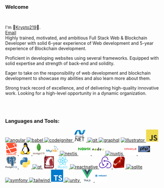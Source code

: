 ### Welcome

 
  <br />  
  
  I'm 🥇[Krypto219](https://t.me/HellodKrypto)🥇.<br> [Email](kryptoexpert1@gmail.com)
  <br />
   Highly trained, motivated, and ambitious Full Stack Web & Blockchain Developer with solid 6-year experience of Web development and 5-year experience of Blockchain development. 
   
   Proficient in developing websites using several frameworks. Equipped with solid expertise and strength of back-end and solidity. 
   
   Eager to take on the responsibility of web development and blockchain development to showcase my abilities and also learn more about them. 
   
   Strong track record of excellence, and of delivering high-quality innovative work. Looking for a high-level opportunity in a dynamic organization.
   
<!--  <div>
  <img align="right" alt="GIF" src="https://static.wixstatic.com/media/2be1ce_864567900845418ebfd61e297637464d~mv2.gif" width="500" height="320" margin-right="20px"/>
</div>

### Talking about Personal Stuffs:

- 👨🏽‍💻 I’m currently working as a freelancer on various freelancing platform
- 🌱 I’m currently learning Edge Computing
- 📫 Ask me about anything, I am happy to help -->

<br></br>

<!-- ### Connect with me:
 
- 📧 Email : kryptoexpert1@gmail.com --> 

<h3 align="left">Languages and Tools:</h3>
<p align="left"> 
    <!-- <a href="https://developer.android.com" target="_blank"> <img
        src="https://raw.githubusercontent.com/devicons/devicon/master/icons/android/android-original-wordmark.svg"
        alt="android" width="40" height="40" /> 
    </a>  -->
    <a href="https://angular.io" target="_blank"> <img
        src="https://angular.io/assets/images/logos/angular/angular.svg" alt="angular" width="40" height="40" />
    </a> 
    <!-- <a href="https://angular.io" target="_blank"> <img
        src="https://raw.githubusercontent.com/devicons/devicon/master/icons/angularjs/angularjs-original-wordmark.svg"
        alt="angularjs" width="40" height="40" /> </a>  -->
    <a href="https://babeljs.io/" target="_blank"> <img
        src="https://www.vectorlogo.zone/logos/babeljs/babeljs-icon.svg" alt="babel" width="40" height="40" /> 
    </a>
    <!-- <a href="https://getbootstrap.com" target="_blank"> <img
        src="https://raw.githubusercontent.com/devicons/devicon/master/icons/bootstrap/bootstrap-plain-wordmark.svg"
        alt="bootstrap" width="40" height="40" /> </a>  -->
    <!-- <a href="https://www.cprogramming.com/" target="_blank"> <img
        src="https://raw.githubusercontent.com/devicons/devicon/master/icons/c/c-original.svg" alt="c" width="40"
        height="40" /> 
    </a>  -->
    <a href="https://codeigniter.com" target="_blank"> <img
        src="https://cdn.worldvectorlogo.com/logos/codeigniter.svg" alt="codeigniter" width="40" height="40" /> 
    </a>
    <!-- <a href="https://www.w3schools.com/cpp/" target="_blank"> <img
        src="https://raw.githubusercontent.com/devicons/devicon/master/icons/cplusplus/cplusplus-original.svg"
        alt="cplusplus" width="40" height="40" /> </a> 
    <a href="https://www.w3schools.com/cs/" target="_blank"> <img
        src="https://raw.githubusercontent.com/devicons/devicon/master/icons/csharp/csharp-original.svg"
        alt="csharp" width="40" height="40" /> </a> 
    <a href="https://www.w3schools.com/css/" target="_blank"> <img
        src="https://raw.githubusercontent.com/devicons/devicon/master/icons/css3/css3-original-wordmark.svg"
        alt="css3" width="40" height="40" /> </a> 
    <a href="https://dart.dev" target="_blank"> <img
        src="https://www.vectorlogo.zone/logos/dartlang/dartlang-icon.svg" alt="dart" width="40" height="40" /> </a> -->
    <a href="https://dotnet.microsoft.com/" target="_blank"> <img
        src="https://raw.githubusercontent.com/devicons/devicon/master/icons/dot-net/dot-net-original-wordmark.svg"
        alt="dotnet" width="40" height="40" /> </a> 
    <!-- <a href="https://expressjs.com" target="_blank"> <img
        src="https://raw.githubusercontent.com/devicons/devicon/master/icons/express/express-original-wordmark.svg"
        alt="express" width="40" height="40" /> </a>  -->
    <!-- <a href="https://firebase.google.com/" target="_blank"> <img
        src="https://www.vectorlogo.zone/logos/firebase/firebase-icon.svg" alt="firebase" width="40" height="40" /></a>  -->
    <!-- <a href="https://flutter.dev" target="_blank"> <img
        src="https://www.vectorlogo.zone/logos/flutterio/flutterio-icon.svg" alt="flutter" width="40" height="40" /></a>  -->
    <a href="https://git-scm.com/" target="_blank"> <img
        src="https://www.vectorlogo.zone/logos/git-scm/git-scm-icon.svg" alt="git" width="40" height="40" /> </a> 
    <a href="https://graphql.org" target="_blank"> <img
        src="https://www.vectorlogo.zone/logos/graphql/graphql-icon.svg" alt="graphql" width="40" height="40" /></a> 
    <!-- <a href="https://www.w3.org/html/" target="_blank"> <img
        src="https://raw.githubusercontent.com/devicons/devicon/master/icons/html5/html5-original-wordmark.svg"
        alt="html5" width="40" height="40" /> </a>  -->
    <a href="https://www.adobe.com/in/products/illustrator.html"
        target="_blank"> <img src="https://www.vectorlogo.zone/logos/adobe_illustrator/adobe_illustrator-icon.svg"
        alt="illustrator" width="40" height="40" /> </a> 
    <!-- <a href="https://ionicframework.com" target="_blank"> <img
        src="https://upload.wikimedia.org/wikipedia/commons/d/d1/Ionic_Logo.svg" alt="ionic" width="40"
        height="40" /> </a> <a href="https://www.java.com" target="_blank"> <img
        src="https://raw.githubusercontent.com/devicons/devicon/master/icons/java/java-original.svg" alt="java"
        width="40" height="40" /> </a>  -->
    <a href="https://developer.mozilla.org/en-US/docs/Web/JavaScript"
        target="_blank"> <img
        src="https://raw.githubusercontent.com/devicons/devicon/master/icons/javascript/javascript-original.svg"
        alt="javascript" width="40" height="40" /> </a> 
    <a href="https://laravel.com/" target="_blank"> <img
        src="https://raw.githubusercontent.com/devicons/devicon/master/icons/laravel/laravel-plain-wordmark.svg"
        alt="laravel" width="40" height="40" /> </a> 
    <a href="https://www.linux.org/" target="_blank"> <img
        src="https://raw.githubusercontent.com/devicons/devicon/master/icons/linux/linux-original.svg" alt="linux"
        width="40" height="40" /> </a> 
    <!-- <a href="https://mariadb.org/" target="_blank"> <img
        src="https://www.vectorlogo.zone/logos/mariadb/mariadb-icon.svg" alt="mariadb" width="40" height="40" />
    </a>  -->
    <a href="https://www.mongodb.com/" target="_blank"> <img
        src="https://raw.githubusercontent.com/devicons/devicon/master/icons/mongodb/mongodb-original-wordmark.svg"
        alt="mongodb" width="40" height="40" /> </a> 
    <a href="https://www.mysql.com/" target="_blank"> <img
        src="https://raw.githubusercontent.com/devicons/devicon/master/icons/mysql/mysql-original-wordmark.svg"
        alt="mysql" width="40" height="40" /> </a> 
    <!-- <a href="https://nativescript.org/" target="_blank"> <img
        src="https://raw.githubusercontent.com/detain/svg-logos/780f25886640cef088af994181646db2f6b1a3f8/svg/nativescript.svg"
        alt="nativescript" width="40" height="40" /> </a>  -->
    <a href="https://nextjs.org/" target="_blank"> <img
        src="https://cdn.worldvectorlogo.com/logos/nextjs-3.svg" alt="nextjs" width="40" height="40" /> </a> <a
    href="https://www.nginx.com" target="_blank"> <img
        src="https://raw.githubusercontent.com/devicons/devicon/master/icons/nginx/nginx-original.svg" alt="nginx"
        width="40" height="40" /> </a> 
    <a href="https://nodejs.org" target="_blank"> <img
        src="https://raw.githubusercontent.com/devicons/devicon/master/icons/nodejs/nodejs-original-wordmark.svg"
        alt="nodejs" width="40" height="40" /> </a> 
    <a href="https://nuxtjs.org/" target="_blank"> <img
        src="https://www.vectorlogo.zone/logos/nuxtjs/nuxtjs-icon.svg" alt="nuxtjs" width="40" height="40" /> </a>
    <!-- <a href="https://developer.apple.com/library/archive/documentation/Cocoa/Conceptual/ProgrammingWithObjectiveC/Introduction/Introduction.html"
        target="_blank"> <img src="https://www.vectorlogo.zone/logos/apple_objectivec/apple_objectivec-icon.svg"
        alt="objectivec" width="40" height="40" /> </a>  -->
    <!-- <a href="https://opencv.org/" target="_blank"> <img
        src="https://www.vectorlogo.zone/logos/opencv/opencv-icon.svg" alt="opencv" width="40" height="40" /> </a> -->
    <a href="https://www.oracle.com/" target="_blank"> <img
        src="https://raw.githubusercontent.com/devicons/devicon/master/icons/oracle/oracle-original.svg"
        alt="oracle" width="40" height="40" /> </a> 
    <!-- <a href="https://www.photoshop.com/en" target="_blank"> <img
        src="https://raw.githubusercontent.com/devicons/devicon/master/icons/photoshop/photoshop-line.svg"
        alt="photoshop" width="40" height="40" /> </a>  -->
    <a href="https://www.php.net" target="_blank"> <img
        src="https://raw.githubusercontent.com/devicons/devicon/master/icons/php/php-original.svg" alt="php"
        width="40" height="40" /> </a> 
    <a href="https://www.postgresql.org" target="_blank"> <img
        src="https://raw.githubusercontent.com/devicons/devicon/master/icons/postgresql/postgresql-original-wordmark.svg"
        alt="postgresql" width="40" height="40" /> </a> 
    <a href="https://www.python.org" target="_blank"> <img
        src="https://raw.githubusercontent.com/devicons/devicon/master/icons/python/python-original.svg"
        alt="python" width="40" height="40" /> </a> 
    <a href="https://www.qt.io/" target="_blank"> <img
        src="https://upload.wikimedia.org/wikipedia/commons/0/0b/Qt_logo_2016.svg" alt="qt" width="40"
        height="40" /> </a> 
    <a href="https://rubyonrails.org" target="_blank"> <img
        src="https://raw.githubusercontent.com/devicons/devicon/master/icons/rails/rails-original-wordmark.svg"
        alt="rails" width="40" height="40" /> </a> 
    <a href="https://reactjs.org/" target="_blank"> <img
        src="https://raw.githubusercontent.com/devicons/devicon/master/icons/react/react-original-wordmark.svg"
        alt="react" width="40" height="40" /> </a> 
    <a href="https://reactnative.dev/" target="_blank"> <img
        src="https://reactnative.dev/img/header_logo.svg" alt="reactnative" width="40" height="40" /> </a> <a
    href="https://redux.js.org" target="_blank"> <img
        src="https://raw.githubusercontent.com/devicons/devicon/master/icons/redux/redux-original.svg" alt="redux"
        width="40" height="40" /> </a> 
    <a href="https://www.ruby-lang.org/en/" target="_blank"> <img
        src="https://raw.githubusercontent.com/devicons/devicon/master/icons/ruby/ruby-original.svg" alt="ruby"
        width="40" height="40" /> </a> 
    <!-- <a href="https://sass-lang.com" target="_blank"> <img
        src="https://raw.githubusercontent.com/devicons/devicon/master/icons/sass/sass-original.svg" alt="sass"
        width="40" height="40" /> </a>  -->
    <!-- <a href="https://spring.io/" target="_blank"> <img
        src="https://www.vectorlogo.zone/logos/springio/springio-icon.svg" alt="spring" width="40" height="40" />
    </a> -->
    <a href="https://www.sqlite.org/" target="_blank"> <img
        src="https://www.vectorlogo.zone/logos/sqlite/sqlite-icon.svg" alt="sqlite" width="40" height="40" /> </a>
    <!-- <a href="https://developer.apple.com/swift/" target="_blank"> <img
        src="https://raw.githubusercontent.com/devicons/devicon/master/icons/swift/swift-original.svg" alt="swift"
        width="40" height="40" /> </a>  -->
    <a href="https://symfony.com" target="_blank"> <img
        src="https://symfony.com/logos/symfony_black_03.svg" alt="symfony" width="40" height="40" /> </a> 
    <a
        href="https://tailwindcss.com/" target="_blank"> <img
        src="https://www.vectorlogo.zone/logos/tailwindcss/tailwindcss-icon.svg" alt="tailwind" width="40"
        height="40" /> </a> 
    <a href="https://www.typescriptlang.org/" target="_blank"> <img
        src="https://raw.githubusercontent.com/devicons/devicon/master/icons/typescript/typescript-original.svg"
        alt="typescript" width="40" height="40" /> </a> 
    <a href="https://unity.com/" target="_blank"> <img
        src="https://www.vectorlogo.zone/logos/unity3d/unity3d-icon.svg" alt="unity" width="40" height="40" /> </a>
    <a href="https://vuejs.org/" target="_blank"> <img
        src="https://raw.githubusercontent.com/devicons/devicon/master/icons/vuejs/vuejs-original-wordmark.svg"
        alt="vuejs" width="40" height="40" /> </a> 
    <a href="https://webpack.js.org" target="_blank"> <img
        src="https://raw.githubusercontent.com/devicons/devicon/d00d0969292a6569d45b06d3f350f463a0107b0d/icons/webpack/webpack-original-wordmark.svg"
        alt="webpack" width="40" height="40" /> </a> </p>
<br><br>
